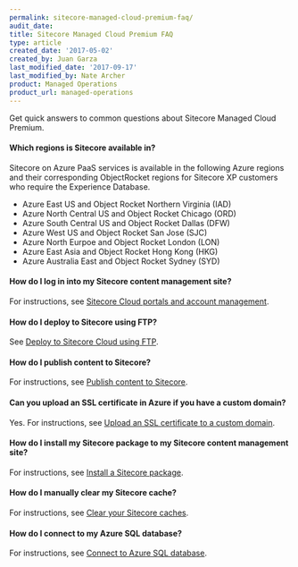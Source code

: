 ```yaml
---
permalink: sitecore-managed-cloud-premium-faq/
audit_date:
title: Sitecore Managed Cloud Premium FAQ
type: article
created_date: '2017-05-02'
created_by: Juan Garza
last_modified_date: '2017-09-17'
last_modified_by: Nate Archer
product: Managed Operations
product_url: managed-operations
---
```


Get quick answers to common questions about Sitecore Managed Cloud Premium.

#### Which regions is Sitecore available in?

Sitecore on Azure PaaS services is available in the following Azure regions and their corresponding ObjectRocket regions for Sitecore XP customers who require the Experience Database.

- Azure East US and Object Rocket Northern Virginia (IAD)
- Azure North Central US and Object Rocket Chicago (ORD)
- Azure South Central US and Object Rocket Dallas (DFW)
- Azure West US and Object Rocket San Jose (SJC)
- Azure North Eurpoe and Object Rocket London (LON)
- Azure East Asia and Object Rocket Hong Kong (HKG)
- Azure Australia East and Object Rocket Sydney (SYD)

#### How do I log in into my Sitecore content management site?

For instructions, see [Sitecore Cloud portals and account management](/how-to/sitecore-cloud-portals-and-account-management/).

#### How do I deploy to Sitecore using FTP?

See [Deploy to Sitecore Cloud using FTP](https://support.rackspace.com/how-to/deploy-to-sitecore-cloud-using-ftp/).

#### How do I publish content to Sitecore?

For instructions, see [Publish content to Sitecore](/how-to/publish-content-to-sitecore/).

#### Can you upload an SSL certificate in Azure if you have a custom domain?

Yes. For instructions, see [Upload an SSL certificate to a custom domain](/how-to/upload-an-ssl-certificate-to-a-custom-domain/).

#### How do I install my Sitecore package to my Sitecore content management site?

For instructions, see [Install a Sitecore package](/how-to/install-a-sitecore-package/).

#### How do I manually clear my Sitecore cache?

For instructions, see [Clear your Sitecore caches](/how-to/clear-your-sitecore-caches/).

#### How do I connect to my Azure SQL database?

For instructions, see [Connect to Azure SQL database](/how-to/connect-to-azure-sql-database/).





